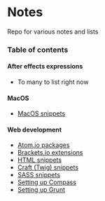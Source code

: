 # Notes

Repo for various notes and lists

### Table of contents

#### After effects expressions
- To many to list right now

#### MacOS
- [MacOS snippets](mac-os/mac-snippets.md)

#### Web development
- [Atom.io packages](web-development/atom-packages.md)
- [Brackets.io extensions](web-development/brackets-extensions.md)
- [HTML snippets](web-development/html-snippets.md)
- [Craft (Twig) snippets](web-development/craft-twig-snippets.md)
- [SASS snippets](web-development/sass.md)
- [Setting up Compass](web-development/setup-compass.md)
- [Setting up Grunt](web-development/setup-grunt.md)
